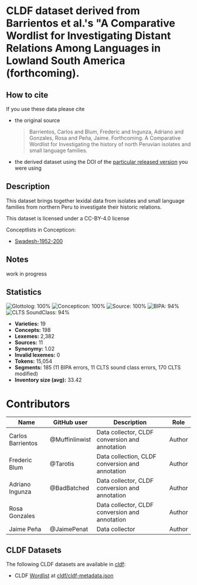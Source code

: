 # CLDF dataset derived from Barrientos et al.'s "A Comparative Wordlist for Investigating Distant Relations Among Languages in Lowland South America (forthcoming).

## How to cite

If you use these data please cite
- the original source
  > Barrientos, Carlos and Blum, Frederic and Ingunza, Adriano and Gonzales, Rosa and Peña, Jaime. Forthcoming. A Comparative Wordlist for Investigating the history of north Peruvian isolates and small language families.
- the derived dataset using the DOI of the [particular released version](../../releases/) you were using

## Description


This dataset brings together lexidal data from isolates and small language families from northern Peru to investigate their historic relations.

This dataset is licensed under a CC-BY-4.0 license


Conceptlists in Concepticon:
- [Swadesh-1952-200](https://concepticon.clld.org/contributions/Swadesh-1952-200)
## Notes

work in progress


## Statistics


![Glottolog: 100%](https://img.shields.io/badge/Glottolog-100%25-brightgreen.svg "Glottolog: 100%")
![Concepticon: 100%](https://img.shields.io/badge/Concepticon-100%25-brightgreen.svg "Concepticon: 100%")
![Source: 100%](https://img.shields.io/badge/Source-100%25-brightgreen.svg "Source: 100%")
![BIPA: 94%](https://img.shields.io/badge/BIPA-94%25-green.svg "BIPA: 94%")
![CLTS SoundClass: 94%](https://img.shields.io/badge/CLTS%20SoundClass-94%25-green.svg "CLTS SoundClass: 94%")

- **Varieties:** 19
- **Concepts:** 198
- **Lexemes:** 2,382
- **Sources:** 11
- **Synonymy:** 1.02
- **Invalid lexemes:** 0
- **Tokens:** 15,054
- **Segments:** 185 (11 BIPA errors, 11 CLTS sound class errors, 170 CLTS modified)
- **Inventory size (avg):** 33.42

# Contributors

Name | GitHub user    | Description | Role |
--- |----------------| --- | --- |
Carlos Barrientos | @Muffinlinwist | Data collector, CLDF conversion and annotation | Author
Frederic Blum | @Tarotis       | Data collection, CLDF conversion and annotation | Author
Adriano Ingunza | @BadBatched    | Data collector, CLDF conversion and annotation | Author
Rosa Gonzales |                | Data collector, CLDF conversion and annotation | Author
Jaime Peña | @JaimePenat | Data collector | Author




## CLDF Datasets

The following CLDF datasets are available in [cldf](cldf):

- CLDF [Wordlist](https://github.com/cldf/cldf/tree/master/modules/Wordlist) at [cldf/cldf-metadata.json](cldf/cldf-metadata.json)